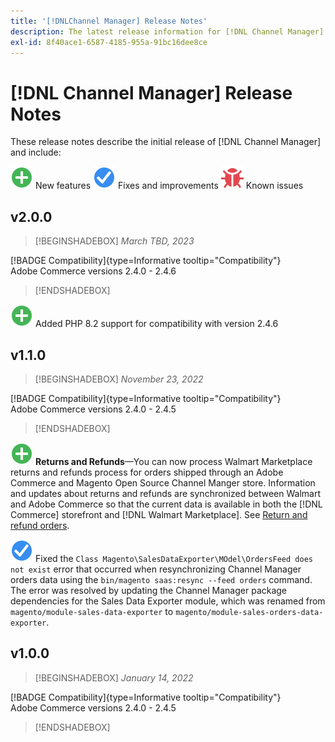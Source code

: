 ```yaml
---
title: '[!DNLChannel Manager] Release Notes'
description: The latest release information for [!DNL Channel Manager] from Adobe Commerce.
exl-id: 8f40ace1-6587-4185-955a-91bc16dee8ce
---
```

# [!DNL Channel Manager] Release Notes

These release notes describe the initial release of [!DNL Channel Manager] and include:

![New](../assets/new.svg) New features
![Fixed issue](../assets/fix.svg) Fixes and improvements
![Known issue](../assets/bug.svg) Known issues


## v2.0.0

>[!BEGINSHADEBOX] 
 *March TBD, 2023*
 
[!BADGE Compatibility]{type=Informative tooltip="Compatibility"}<br>Adobe Commerce versions 2.4.0 - 2.4.6
>[!ENDSHADEBOX] 
  
![New](../assets/new.svg)<!--CHAN-5204--> Added PHP 8.2 support for compatibility with version 2.4.6
  
  
## v1.1.0

>[!BEGINSHADEBOX] 
 *November 23, 2022*
 
[!BADGE Compatibility]{type=Informative tooltip="Compatibility"}<br>Adobe Commerce versions 2.4.0 - 2.4.5
>[!ENDSHADEBOX] 
  
![New](../assets/new.svg)<!--CHAN-5204--> **Returns and Refunds**—You can now process Walmart Marketplace returns and refunds process for orders shipped through an Adobe Commerce and Magento Open Source Channel Manger store. Information and updates about returns and refunds are synchronized between Walmart and Adobe Commerce so that the current data is available in both the [!DNL Commerce] storefront and [!DNL Walmart Marketplace]. See [Return and refund orders](return-refund-orders.md).

![Fixed](../assets/fix.svg)<!--CHAN-5661--> Fixed the `Class Magento\SalesDataExporter\MOdel\OrdersFeed does not exist` error that occurred when resynchronizing Channel Manager orders data using the `bin/magento saas:resync --feed orders` command. The error was resolved by updating the Channel Manager package dependencies for the Sales Data Exporter module, which was renamed from `magento/module-sales-data-exporter` to `magento/module-sales-orders-data-exporter`.

## v1.0.0

>[!BEGINSHADEBOX] 
 *January 14, 2022*

[!BADGE Compatibility]{type=Informative tooltip="Compatibility"}<br>Adobe Commerce versions 2.4.0 - 2.4.5
>[!ENDSHADEBOX] 

